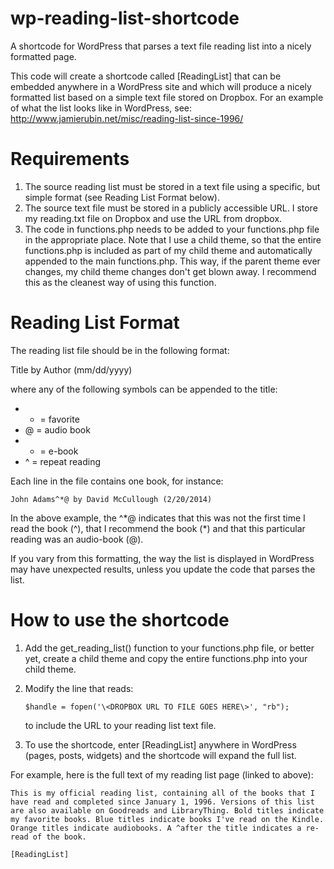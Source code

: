 wp-reading-list-shortcode
=========================

A shortcode for WordPress that parses a text file reading list into a nicely formatted page.

This code will create a shortcode called [ReadingList] that can be embedded anywhere in a WordPress site and which will produce a nicely formatted list based on a simple text file stored on Dropbox. For an example of what the list looks like in WordPress, see: http://www.jamierubin.net/misc/reading-list-since-1996/

# Requirements

1. The source reading list must be stored in a text file using a specific, but simple format (see Reading List Format below).
2. The source text file must be stored in a publicly accessible URL. I store my reading.txt file on Dropbox and use the URL from dropbox.
3. The code in functions.php needs to be added to your functions.php file in the appropriate place. Note that I use a child theme, so that the entire functions.php is included as part of my child theme and automatically appended to the main functions.php. This way, if the parent theme ever changes, my child theme changes don't get blown away. I recommend this as the cleanest way of using this function.

# Reading List Format

The reading list file should be in the following format:

Title by Author (mm/dd/yyyy)

where any of the following symbols can be appended to the title:

* * = favorite
* @ = audio book
* + = e-book
* ^ = repeat reading

Each line in the file contains one book, for instance:

    John Adams^*@ by David McCullough (2/20/2014)

In the above example, the ^\*@ indicates that this was not the first time I read the book (^), that I recommend the book (*) and that this particular reading was an audio-book (@).

If you vary from this formatting, the way the list is displayed in WordPress may have unexpected results, unless you update the code that parses the list.

# How to use the shortcode

1. Add the get\_reading\_list() function to your functions.php file, or better yet, create a child theme and copy the entire functions.php into your child theme.
2. Modify the line that reads:

    ```$handle = fopen('\<DROPBOX URL TO FILE GOES HERE\>', "rb");```
	
   to include the URL to your reading list text file.
3. To use the shortcode, enter [ReadingList] anywhere in WordPress (pages, posts, widgets) and the shortcode will expand the full list.

For example, here is the full text of my reading list page (linked to above):

    This is my official reading list, containing all of the books that I have read and completed since January 1, 1996. Versions of this list are also available on Goodreads and LibraryThing. Bold titles indicate my favorite books. Blue titles indicate books I've read on the Kindle. Orange titles indicate audiobooks. A ^after the title indicates a re-read of the book.
    
    [ReadingList]

